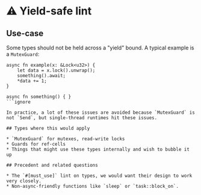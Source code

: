 # ⚠️ Yield-safe lint

## Use-case

Some types should not be held across a "yield" bound. A typical example is a `MutexGuard`:

```rust,ignore
async fn example(x: &Lock<u32>) {
    let data = x.lock().unwrap();
    something().await;
    *data += 1;
}

async fn something() { }
```ignore

In practice, a lot of these issues are avoided because `MutexGuard` is not `Send`, but single-thread runtimes hit these issues.

## Types where this would apply

* `MutexGuard` for mutexes, read-write locks
* Guards for ref-cells
* Things that might use these types internally and wish to bubble it up

## Precedent and related questions

* The `#[must_use]` lint on types, we would want their design to work very closely.
* Non-async-friendly functions like `sleep` or `task::block_on`.